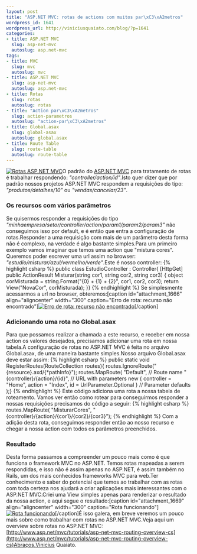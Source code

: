 ```yaml
--- 
layout: post
title: "ASP.NET MVC: rotas de actions com muitos par\xC3\xA2metros"
wordpress_id: 1641
wordpress_url: http://viniciusquaiato.com/blog/?p=1641
categories: 
- title: ASP.NET MVC
  slug: asp-net-mvc
  autoslug: asp.net-mvc
tags: 
- title: MVC
  slug: mvc
  autoslug: mvc
- title: ASP.NET MVC
  slug: asp-net-mvc
  autoslug: asp.net-mvc
- title: Rotas
  slug: rotas
  autoslug: rotas
- title: "Action par\xC3\xA2metros"
  slug: action-parametros
  autoslug: "action-par\xC3\xA2metros"
- title: Global.asax
  slug: global-asax
  autoslug: global.asax
- title: Route Table
  slug: route-table
  autoslug: route-table
---
```

[![](http://viniciusquaiato.com/blog/wp-content/uploads/2010/10/rota-150x150.jpg "Rotas ASP.NET MVC")](http://viniciusquaiato.com/blog/wp-content/uploads/2010/10/rota.jpg)O padrão do [ASP.NET MVC](http://asp.net/mvc) para tratamento de rotas é trabalhar respondendo: _"controller/action/id"_.Isto quer dizer que por padrão nossos projetos ASP.NET MVC respondem a requisições do tipo: _"produtos/detalhes/10"_ ou _"vendas/cancelar/23"_.

### Os recursos com vários parâmetros
Se quisermos responder a requisições do tipo _"minhaempresa/setor/controller/action/param1/param2/param3"_ não conseguimos isso por default, e é então que entra a configuração de rotas.Responder a uma requisição com mais de um parâmetro desta forma não é complexo, na verdade é algo bastante simples.Para um primeiro exemplo vamos imaginar que temos uma action que "mistura cores". Queremos poder escrever uma url assim no browser: _"estudio/misturar/azul/vermelho/verde"_.Este é nosso controller:
{% highlight csharp %}
public class EstudioController : Controller{    [HttpGet]    public ActionResult Misturar(string cor1, string cor2, string cor3)    {        object corMisturada = string.Format("{0} + {1} + {2}", cor1, cor2, cor3);        return View("NovaCor", corMisturada);    }}
{% endhighlight %}
Se simplesmente acessarmos a url no browser, obteremos:[caption id="attachment_1666" align="aligncenter" width="300" caption="Erro de rota: recurso não encontrado"][![Erro de rota: recurso não encontrado](http://viniciusquaiato.com/blog/wp-content/uploads/2010/09/erro-de-rota-300x152.png "Erro de rota: recurso não encontrado")](http://viniciusquaiato.com/blog/wp-content/uploads/2010/09/erro-de-rota.png)[/caption]

### Adicionando uma rota no Global.asax
Para que possamos realizar a chamada a este recurso, e receber em nossa action os valores desejados, precisamos adicionar uma rota em nossa tabela.A configuração de rotas no ASP.NET MVC é feita no arquivo Global.asax, de uma maneira bastante simples.Nosso arquivo Global.asax deve estar assim:
{% highlight csharp %}
public static void RegisterRoutes(RouteCollection routes){    routes.IgnoreRoute("{resource}.axd/{*pathInfo}");    routes.MapRoute(        "Default", // Route name        "{controller}/{action}/{id}", // URL with parameters        new { controller = "Home", action = "Index", id = UrlParameter.Optional } // Parameter defaults    );}
{% endhighlight %}
Este código adiciona uma rota a nossa tabela de roteamento. Vamos ver então como rotear para conseguirmos responder a nossas requisições precisamos do código a seguir:
{% highlight csharp %}
routes.MapRoute(    "MisturarCores",    "{controller}/{action}/{cor1}/{cor2}/{cor3}");
{% endhighlight %}
Com a adição desta rota, conseguimos responder então ao nosso recurso e chegar a nossa action com todos os parâmetros preenchidos.

### Resultado
Desta forma passamos a compreender um pouco mais como é que funciona o framework MVC no ASP.NET. Temos rotas mapeadas a serem respondidas, e isso não é assim apenas no ASP.NET, é assim também no Rails, um dos mais conhecidos frameworks MVC para web.Ter conhecimento e saber do potencial que temos ao trabalhar com as rotas com toda certeza nos ajudará a criar aplicações mais interessantes com o ASP.NET MVC.Criei uma View simples apenas para renderizar o resultado da nossa action, e aqui segue o resultado:[caption id="attachment_1669" align="aligncenter" width="300" caption="Rota funcionando"][![Rota funcionando](http://viniciusquaiato.com/blog/wp-content/uploads/2010/09/rota-funcionando-300x158.png "Rota funcionando")](http://viniciusquaiato.com/blog/wp-content/uploads/2010/09/rota-funcionando.png)[/caption]É isso galera, em breve veremos um pouco mais sobre como trabalhar com rotas no ASP.NET MVC.Veja aqui um overview sobre rotas no ASP.NET MVC: [http://www.asp.net/mvc/tutorials/asp-net-mvc-routing-overview-cs](http://www.asp.net/mvc/tutorials/asp-net-mvc-routing-overview-cs)Abraços,Vinicius Quaiato.
